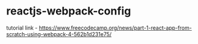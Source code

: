 # reactjs-webpack-config
tutorial link - https://www.freecodecamp.org/news/part-1-react-app-from-scratch-using-webpack-4-562b1d231e75/
